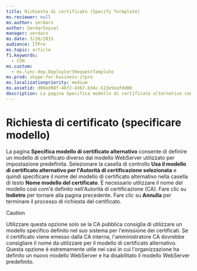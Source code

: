 ```yaml
---
title: Richiesta di certificato (Specify Termplate)
ms.reviewer: null
ms.author: serdars
author: SerdarSoysal
manager: serdars
ms.date: 3/26/2015
audience: ITPro
ms.topic: article
f1.keywords:
  - CSH
ms.custom:
  - ms.lync.dep.DeployCertRequestTemplate
ms.prod: skype-for-business-itpro
ms.localizationpriority: medium
ms.assetid: d00ed98f-46f2-4367-b34c-513e5eafdd06
description: La pagina Specifica modello di certificato alternativo consente di definire un modello di certificato diverso dal modello WebServer utilizzato per impostazione predefinita. Selezionare la casella di controllo Usa il modello di certificato alternativo per l'Autorità di certificazione selezionata e quindi specificare il nome del modello di certificato alternativo nella casella di testo Nome modello del certificato. È necessario utilizzare il nome del modello così com'è definito nell'Autorità di certificazione (CA). Fare clic su Indietro per tornare alla pagina precedente. Fare clic su Annulla per terminare il processo di richiesta del certificato.
---
```


# <a name="certificate-request-specify-termplate"></a>Richiesta di certificato (specificare modello)
 
La pagina **Specifica modello di certificato alternativo** consente di definire un modello di certificato diverso dal modello WebServer utilizzato per impostazione predefinita. Selezionare la casella di controllo **Usa il modello di certificato alternativo per l'Autorità di certificazione selezionata** e quindi specificare il nome del modello di certificato alternativo nella casella di testo **Nome modello del certificato**. È necessario utilizzare il nome del modello così com'è definito nell'Autorità di certificazione (CA). Fare clic su **Indietro** per tornare alla pagina precedente. Fare clic su **Annulla** per terminare il processo di richiesta del certificato.
  
> [!CAUTION]
> Utilizzare questa opzione solo se la CA pubblica consiglia di utilizzare un modello specifico definito nel suo sistema per l'emissione dei certificati. Se il certificato viene emesso dalla CA interna, l'amministratore CA dovrebbe consigliare il nome da utilizzare per il modello di certificato alternativo. Questa opzione è estremamente utile nei casi in cui l'organizzazione ha definito un nuovo modello WebServer e ha disabilitato il modello WebServer predefinito. 
  

